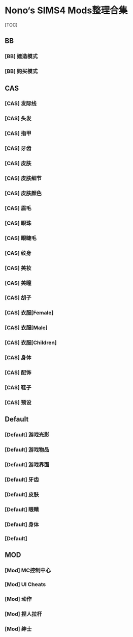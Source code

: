 # Nono‘s SIMS4 Mods整理合集

[TOC]

## BB
### [BB] 建造模式
### [BB] 购买模式

## CAS
### [CAS] 发际线
### [CAS] 头发
### [CAS] 指甲
### [CAS] 牙齿
### [CAS] 皮肤
### [CAS] 皮肤细节
### [CAS] 皮肤颜色
### [CAS] 眉毛
### [CAS] 眼珠
### [CAS] 眼睫毛
### [CAS] 纹身
### [CAS] 美妆
### [CAS] 美瞳
### [CAS] 胡子
### [CAS] 衣服[Female]
### [CAS] 衣服[Male]
### [CAS] 衣服[Children]
### [CAS] 身体
### [CAS] 配饰
### [CAS] 鞋子
### [CAS] 预设

## Default
### [Default] 游戏光影
### [Default] 游戏物品
### [Default] 游戏界面
### [Default] 牙齿
### [Default] 皮肤
### [Default] 眼睛
### [Default] 身体
### [Default] 


## MOD
### [Mod] MC控制中心
### [Mod] UI Cheats
### [Mod] 动作
### [Mod] 捏人拉杆
### [Mod] 绅士



